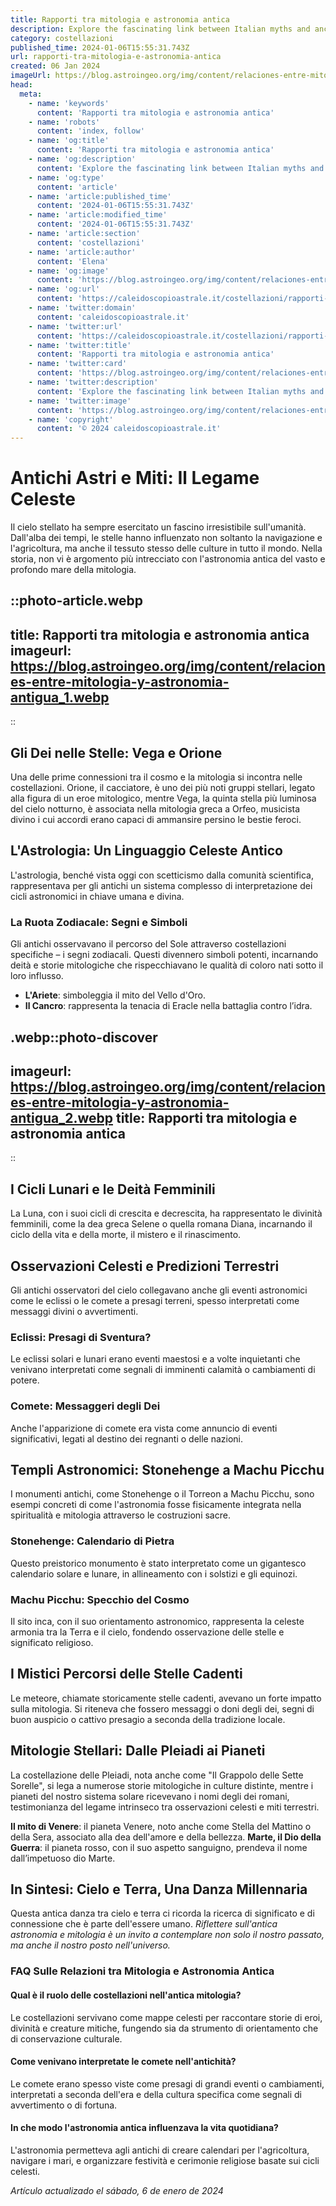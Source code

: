 ```yaml
---
title: Rapporti tra mitologia e astronomia antica
description: Explore the fascinating link between Italian myths and ancient star-gazing practices. Unravel the secrets of the skies in our in-depth analysis.
category: costellazioni
published_time: 2024-01-06T15:55:31.743Z
url: rapporti-tra-mitologia-e-astronomia-antica
created: 06 Jan 2024
imageUrl: https://blog.astroingeo.org/img/content/relaciones-entre-mitologia-y-astronomia-antigua_1.webp
head:
  meta:
    - name: 'keywords'
      content: 'Rapporti tra mitologia e astronomia antica'
    - name: 'robots'
      content: 'index, follow'
    - name: 'og:title'
      content: 'Rapporti tra mitologia e astronomia antica'
    - name: 'og:description'
      content: 'Explore the fascinating link between Italian myths and ancient star-gazing practices. Unravel the secrets of the skies in our in-depth analysis.'
    - name: 'og:type'
      content: 'article'
    - name: 'article:published_time'
      content: '2024-01-06T15:55:31.743Z'
    - name: 'article:modified_time'
      content: '2024-01-06T15:55:31.743Z'
    - name: 'article:section'
      content: 'costellazioni'
    - name: 'article:author'
      content: 'Elena'
    - name: 'og:image'
      content: 'https://blog.astroingeo.org/img/content/relaciones-entre-mitologia-y-astronomia-antigua_1.webp'
    - name: 'og:url'
      content: 'https://caleidoscopioastrale.it/costellazioni/rapporti-tra-mitologia-e-astronomia-antica'
    - name: 'twitter:domain'
      content: 'caleidoscopioastrale.it'
    - name: 'twitter:url'
      content: 'https://caleidoscopioastrale.it/costellazioni/rapporti-tra-mitologia-e-astronomia-antica'
    - name: 'twitter:title'
      content: 'Rapporti tra mitologia e astronomia antica'
    - name: 'twitter:card'
      content: 'https://blog.astroingeo.org/img/content/relaciones-entre-mitologia-y-astronomia-antigua_1.webp'
    - name: 'twitter:description'
      content: 'Explore the fascinating link between Italian myths and ancient star-gazing practices. Unravel the secrets of the skies in our in-depth analysis.'
    - name: 'twitter:image'
      content: 'https://blog.astroingeo.org/img/content/relaciones-entre-mitologia-y-astronomia-antigua_1.webp'
    - name: 'copyright'
      content: '© 2024 caleidoscopioastrale.it'
---
```

# Antichi Astri e Miti: Il Legame Celeste

Il cielo stellato ha sempre esercitato un fascino irresistibile sull'umanità. Dall'alba dei tempi, le stelle hanno influenzato non soltanto la navigazione e l'agricoltura, ma anche il tessuto stesso delle culture in tutto il mondo. Nella storia, non vi è argomento più intrecciato con l'astronomia antica del vasto e profondo mare della mitologia.

::photo-article.webp
---
title: Rapporti tra mitologia e astronomia antica
imageurl: https://blog.astroingeo.org/img/content/relaciones-entre-mitologia-y-astronomia-antigua_1.webp
---
::

## Gli Dei nelle Stelle: Vega e Orione
Una delle prime connessioni tra il cosmo e la mitologia si incontra nelle costellazioni. Orione, il cacciatore, è uno dei più noti gruppi stellari, legato alla figura di un eroe mitologico, mentre Vega, la quinta stella più luminosa del cielo notturno, è associata nella mitologia greca a Orfeo, musicista divino i cui accordi erano capaci di ammansire persino le bestie feroci.

## L'Astrologia: Un Linguaggio Celeste Antico
L'astrologia, benché vista oggi con scetticismo dalla comunità scientifica, rappresentava per gli antichi un sistema complesso di interpretazione dei cicli astronomici in chiave umana e divina.

### La Ruota Zodiacale: Segni e Simboli
Gli antichi osservavano il percorso del Sole attraverso costellazioni specifiche – i segni zodiacali. Questi divennero simboli potenti, incarnando deità e storie mitologiche che rispecchiavano le qualità di coloro nati sotto il loro influsso.

- **L'Ariete**: simboleggia il mito del Vello d'Oro.
- **Il Cancro**: rappresenta la tenacia di Eracle nella battaglia contro l’idra.

.webp::photo-discover
---
imageurl: https://blog.astroingeo.org/img/content/relaciones-entre-mitologia-y-astronomia-antigua_2.webp
title: Rapporti tra mitologia e astronomia antica
---
::

## I Cicli Lunari e le Deità Femminili
La Luna, con i suoi cicli di crescita e decrescita, ha rappresentato le divinità femminili, come la dea greca Selene o quella romana Diana, incarnando il ciclo della vita e della morte, il mistero e il rinascimento.

## Osservazioni Celesti e Predizioni Terrestri
Gli antichi osservatori del cielo collegavano anche gli eventi astronomici come le eclissi o le comete a presagi terreni, spesso interpretati come messaggi divini o avvertimenti.

### Eclissi: Presagi di Sventura?
Le eclissi solari e lunari erano eventi maestosi e a volte inquietanti che venivano interpretati come segnali di imminenti calamità o cambiamenti di potere.

### Comete: Messaggeri degli Dei
Anche l'apparizione di comete era vista come annuncio di eventi significativi, legati al destino dei regnanti o delle nazioni.

## Templi Astronomici: Stonehenge a Machu Picchu
I monumenti antichi, come Stonehenge o il Torreon a Machu Picchu, sono esempi concreti di come l'astronomia fosse fisicamente integrata nella spiritualità e mitologia attraverso le costruzioni sacre.

### Stonehenge: Calendario di Pietra
Questo preistorico monumento è stato interpretato come un gigantesco calendario solare e lunare, in allineamento con i solstizi e gli equinozi.

### Machu Picchu: Specchio del Cosmo
Il sito inca, con il suo orientamento astronomico, rappresenta la celeste armonia tra la Terra e il cielo, fondendo osservazione delle stelle e significato religioso.

## I Mistici Percorsi delle Stelle Cadenti
Le meteore, chiamate storicamente stelle cadenti, avevano un forte impatto sulla mitologia. Si riteneva che fossero messaggi o doni degli dei, segni di buon auspicio o cattivo presagio a seconda della tradizione locale.

## Mitologie Stellari: Dalle Pleiadi ai Pianeti
La costellazione delle Pleiadi, nota anche come "Il Grappolo delle Sette Sorelle", si lega a numerose storie mitologiche in culture distinte, mentre i pianeti del nostro sistema solare ricevevano i nomi degli dei romani, testimonianza del legame intrinseco tra osservazioni celesti e miti terrestri.

**Il mito di Venere**: il pianeta Venere, noto anche come Stella del Mattino o della Sera, associato alla dea dell'amore e della bellezza.
**Marte, il Dio della Guerra**: il pianeta rosso, con il suo aspetto sanguigno, prendeva il nome dall’impetuoso dio Marte.

## In Sintesi: Cielo e Terra, Una Danza Millennaria
Questa antica danza tra cielo e terra ci ricorda la ricerca di significato e di connessione che è parte dell'essere umano. *Riflettere sull'antica astronomia e mitologia è un invito a contemplare non solo il nostro passato, ma anche il nostro posto nell'universo.*

### FAQ Sulle Relazioni tra Mitologia e Astronomia Antica

#### Qual è il ruolo delle costellazioni nell'antica mitologia?
Le costellazioni servivano come mappe celesti per raccontare storie di eroi, divinità e creature mitiche, fungendo sia da strumento di orientamento che di conservazione culturale.

#### Come venivano interpretate le comete nell'antichità?
Le comete erano spesso viste come presagi di grandi eventi o cambiamenti, interpretati a seconda dell'era e della cultura specifica come segnali di avvertimento o di fortuna.

#### In che modo l'astronomia antica influenzava la vita quotidiana?
L'astronomia permetteva agli antichi di creare calendari per l'agricoltura, navigare i mari, e organizzare festività e cerimonie religiose basate sui cicli celesti.

_Artículo actualizado el sábado, 6 de enero de 2024_